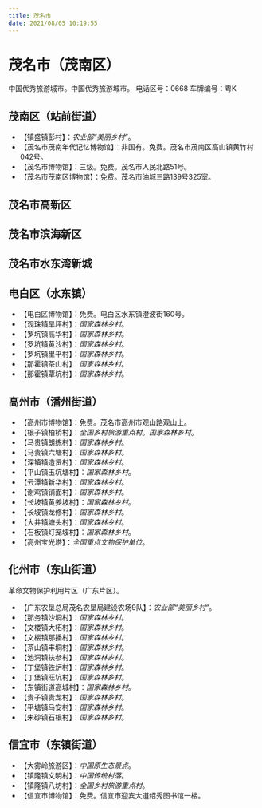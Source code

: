 ```yaml
---
title: 茂名市
date: 2021/08/05 10:19:55
---
```


# 茂名市（茂南区）
中国优秀旅游城市。中国优秀旅游城市。
电话区号：0668
车牌编号：粤K
## 茂南区（站前街道）
* 【镇盛镇彭村】：*农业部“美丽乡村”*。
* 【茂名市茂南年代记忆博物馆】：非国有。免费。茂名市茂南区高山镇黄竹村042号。
* 【茂名市博物馆】：三级。免费。茂名市人民北路51号。
* 【茂名市茂南区博物馆】：免费。茂名市油城三路139号325室。
## 茂名市高新区
## 茂名市滨海新区
## 茂名市水东湾新城
## 电白区（水东镇）
* 【电白区博物馆】：免费。电白区水东镇澄波街160号。
* 【观珠镇旱坪村】：*国家森林乡村*。
* 【罗坑镇高华村】：*国家森林乡村*。
* 【罗坑镇黄沙村】：*国家森林乡村*。
* 【罗坑镇里平村】：*国家森林乡村*。
* 【那霍镇茶山村】：*国家森林乡村*。
* 【那霍镇覃坑村】：*国家森林乡村*。
## 高州市（潘州街道）
* 【高州市博物馆】：免费。茂名市高州市观山路观山上。
* 【根子镇柏桥村】：*全国乡村旅游重点村*。*国家森林乡村*。
* 【马贵镇朗练村】：*国家森林乡村*。
* 【马贵镇六塘村】：*国家森林乡村*。
* 【深镇镇造贤村】：*国家森林乡村*。
* 【平山镇玉坑塘村】：*国家森林乡村*。
* 【云潭镇新华村】：*国家森林乡村*。
* 【谢鸡镇铺面村】：*国家森林乡村*。
* 【长坡镇黄姜坡村】：*国家森林乡村*。
* 【长坡镇龙修村】：*国家森林乡村*。
* 【大井镇塘头村】：*国家森林乡村*。
* 【石板镇灯笼坡村】：*国家森林乡村*。
* 【高州宝光塔】：*全国重点文物保护单位*。
## 化州市（东山街道）
革命文物保护利用片区（广东片区）。
* 【广东农垦总局茂名农垦局建设农场9队】：*农业部“美丽乡村”*。
* 【那务镇沙垌村】：*国家森林乡村*。
* 【文楼镇大柘村】：*国家森林乡村*。
* 【文楼镇那播村】：*国家森林乡村*。
* 【茶山镇丰垌村】：*国家森林乡村*。
* 【池洞镇扶参村】：*国家森林乡村*。
* 【丁堡镇铁炉村】：*国家森林乡村*。
* 【丁堡镇旺坑村】：*国家森林乡村*。
* 【东镇街道高城村】：*国家森林乡村*。
* 【贵子镇贵龙村】：*国家森林乡村*。
* 【平塘镇马安村】：*国家森林乡村*。
* 【朱砂镇石根村】：*国家森林乡村*。
## 信宜市（东镇街道）
* 【大雾岭旅游区】：*中国原生态景点*。
* 【镇隆镇文明村】：*中国传统村落*。
* 【镇隆镇八坊村】：*全国乡村旅游重点村*。
* 【信宜市博物馆】：免费。信宜市迎宾大道绍秀图书馆一楼。
